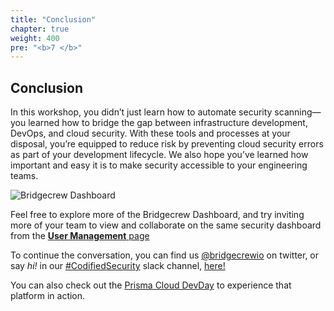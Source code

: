 ```yaml
---
title: "Conclusion"
chapter: true
weight: 400
pre: "<b>7 </b>"
---
```


## Conclusion

In this workshop, you didn’t just learn how to automate security scanning—you learned how to bridge the gap between infrastructure development, DevOps, and cloud security. With these tools and processes at your disposal, you’re equipped to reduce risk by preventing cloud security errors as part of your development lifecycle. We also hope you’ve learned how important and easy it is to make security accessible to your engineering teams.

![Bridgecrew Dashboard](./40_conclusion/images/runpipeline-dashboard-dash-1.png)

Feel free to explore more of the Bridgecrew Dashboard, and try inviting more of your team to view and collaborate on the same security dashboard from the [**User Management** page](https://www.bridgecrew.cloud/settings/userManagement?utm_source=awsworkshop)

To continue the conversation, you can find us [@bridgecrewio](https://twitter.com/bridgecrewio) on twitter, or say *hi!* in our [#CodifiedSecurity](https://slack.bridgecrew.io/?utm_source=awsworkshop) slack channel, [here!](https://slack.bridgecrew.io/?utm_source=awsworkshop)

You can also check out the [Prisma Cloud DevDay](https://register.paloaltonetworks.com/securitydevdays) to experience that platform in action.


